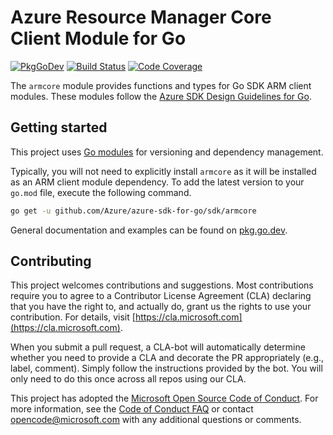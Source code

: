 # Azure Resource Manager Core Client Module for Go

[![PkgGoDev](https://pkg.go.dev/badge/github.com/Azure/azure-sdk-for-go/sdk/armcore)](https://pkg.go.dev/github.com/Azure/azure-sdk-for-go/sdk/armcore)
[![Build Status](https://dev.azure.com/azure-sdk/public/_apis/build/status/go/go%20-%20armcore%20-%20ci?branchName=master)](https://dev.azure.com/azure-sdk/public/_build/latest?definitionId=1844&branchName=master)
[![Code Coverage](https://img.shields.io/azure-devops/coverage/azure-sdk/public/1844/master)](https://img.shields.io/azure-devops/coverage/azure-sdk/public/1844/main)

The `armcore` module provides functions and types for Go SDK ARM client modules.
These modules follow the [Azure SDK Design Guidelines for Go](https://azure.github.io/azure-sdk/golang_introduction.html).

## Getting started

This project uses [Go modules](https://github.com/golang/go/wiki/Modules) for versioning and dependency management.

Typically, you will not need to explicitly install `armcore` as it will be installed as an ARM client module dependency.
To add the latest version to your `go.mod` file, execute the following command.

```bash
go get -u github.com/Azure/azure-sdk-for-go/sdk/armcore
```

General documentation and examples can be found on [pkg.go.dev](https://pkg.go.dev/github.com/Azure/azure-sdk-for-go/sdk/armcore).

## Contributing
This project welcomes contributions and suggestions. Most contributions require
you to agree to a Contributor License Agreement (CLA) declaring that you have
the right to, and actually do, grant us the rights to use your contribution.
For details, visit [https://cla.microsoft.com](https://cla.microsoft.com).

When you submit a pull request, a CLA-bot will automatically determine whether
you need to provide a CLA and decorate the PR appropriately (e.g., label,
comment). Simply follow the instructions provided by the bot. You will only
need to do this once across all repos using our CLA.

This project has adopted the
[Microsoft Open Source Code of Conduct](https://opensource.microsoft.com/codeofconduct/).
For more information, see the
[Code of Conduct FAQ](https://opensource.microsoft.com/codeofconduct/faq/)
or contact [opencode@microsoft.com](mailto:opencode@microsoft.com) with any
additional questions or comments.
